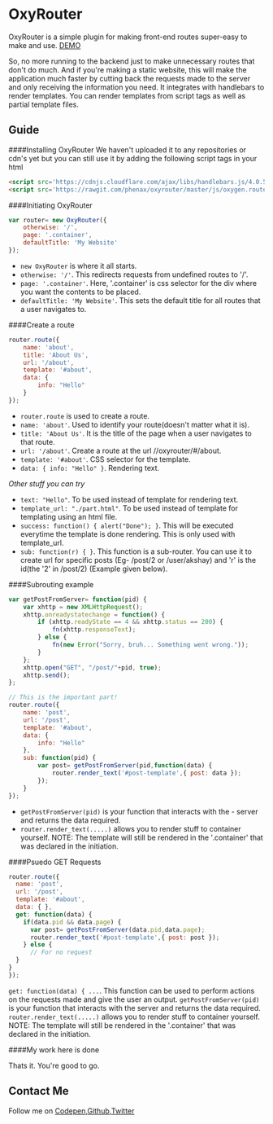OxyRouter
======

OxyRouter is a simple plugin for making front-end routes super-easy to make and use. [DEMO](http://phenax.github.io/oxyrouter)


So, no more running to the backend just to make unnecessary routes that don't do much. And if you're making a static website, this will make the application much faster by cutting back the requests made to the server and only receiving the information you need.
		It integrates with handlebars to render templates. You can render templates from script tags as well as partial template files.
		
## Guide

####Installing OxyRouter
We haven't uploaded it to any repositories or cdn's yet but you can still use it by adding the following script tags in your html
```html
<script src='https://cdnjs.cloudflare.com/ajax/libs/handlebars.js/4.0.5/handlebars.min.js'></script>
<script src='https://rawgit.com/phenax/oxyrouter/master/js/oxygen.router.js'></script>
```

####Initiating OxyRouter

```javascript
var router= new OxyRouter({
	otherwise: '/',
	page: '.container',
	defaultTitle: 'My Website'
});
```

- `new OxyRouter` is where it all starts.
- `otherwise: '/'`. This redirects requests from undefined routes to '/'.
- `page: '.container'`. Here, '.container' is css selector for the div where you want the contents to be placed.
- `defaultTitle: 'My Website'`. This sets the default title for all routes that a user navigates to.


####Create a route

```javascript
router.route({
	name: 'about',
	title: 'About Us',
	url: '/about',
	template: '#about',
	data: {
		info: "Hello"
	}
});
```

- ```router.route``` is used to create a route.
- ```name: 'about'```. Used to identify your route(doesn't matter what it is).
- ```title: 'About Us'```. It is the title of the page when a user navigates to that route.
- ```url: '/about'```. Create a route at the url //oxyrouter/#/about. 
- ```template: '#about'```. CSS selector for the template. 
- ```data: { info: "Hello" }```. Rendering text. 


*Other stuff you can try*
- ```text: "Hello"```. To be used instead of template for rendering text. 
- ```template_url: "./part.html"```. To be used instead of template for templating using an html file. 
- ```success: function() { alert("Done"); }```. This will be executed everytime the template is done rendering. This is only used with template_url.
- ```sub: function(r) { }```. This function is a sub-router. You can use it to create url for specific posts (Eg- /post/2 or /user/akshay) and 'r' is the id(the '2' in /post/2) (Example given below).



####Subrouting example

```javascript
var getPostFromServer= function(pid) {
	var xhttp = new XMLHttpRequest();
	xhttp.onreadystatechange = function() {
		if (xhttp.readyState == 4 && xhttp.status == 200) {
			fn(xhttp.responseText);
		} else {
			fn(new Error("Sorry, bruh... Something went wrong."));
		}
	};
	xhttp.open("GET", "/post/"+pid, true);
	xhttp.send();
};

// This is the important part!
router.route({
	name: 'post',
	url: '/post',
	template: '#about',
	data: {
		info: "Hello"
	},
	sub: function(pid) {
		var post= getPostFromServer(pid,function(data) {
			router.render_text('#post-template',{ post: data });
		});
	}
});
```

- ```getPostFromServer(pid)``` is your function that interacts with the - server and returns the data required.
- ```router.render_text(.....)``` allows you to render stuff to container yourself. NOTE: The template will still be rendered in the '.container' that was declared in the initiation.




####Psuedo GET Requests

```javascript
router.route({
  name: 'post',
  url: '/post',
  template: '#about',
  data: { },
  get: function(data) {
    if(data.pid && data.page) {
      var post= getPostFromServer(data.pid,data.page);
      router.render_text('#post-template',{ post: post });
    } else {
      // For no request
  }
}
});
```

```get: function(data) { ...```. This function can be used to perform actions on the requests made and give the user an output.
```getPostFromServer(pid)``` is your function that interacts with the server and returns the data required.
```router.render_text(.....)``` allows you to render stuff to container yourself. NOTE: The template will still be rendered in the '.container' that was declared in the initiation.



####My work here is done

Thats it. You're good to go.

## Contact Me

Follow me on [Codepen](http://codepen.io/phenax),[Github](https://github.com/phenax),[Twitter](https://twitter.com/phenax5)
